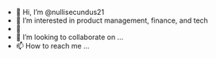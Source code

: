 - 👋 Hi, I’m @nullisecundus21
- 👀 I’m interested in product management, finance, and tech
- 🌱 
- 💞️ I’m looking to collaborate on ...
- 📫 How to reach me ...

<!---
nullisecundus21/nullisecundus21 is a ✨ special ✨ repository because its `README.md` (this file) appears on your GitHub profile.
You can click the Preview link to take a look at your changes.
--->
